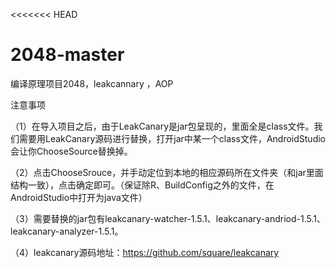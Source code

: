 <<<<<<< HEAD
# 2048-master
编译原理项目2048，leakcannary ，AOP

注意事项

（1）在导入项目之后，由于LeakCanary是jar包呈现的，里面全是class文件。我们需要用LeakCanary源码进行替换，打开jar中某一个class文件，AndroidStudio会让你ChooseSource替换掉。

（2）点击ChooseSrouce，并手动定位到本地的相应源码所在文件夹（和jar里面结构一致），点击确定即可。（保证除R、BuildConfig之外的文件，在AndroidStudio中打开为java文件）

（3）需要替换的jar包有leakcanary-watcher-1.5.1、leakcanary-andriod-1.5.1、leakcanary-analyzer-1.5.1。

（4）leakcanary源码地址：https://github.com/square/leakcanary
